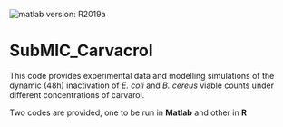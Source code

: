 ![matlab version: R2019a](https://img.shields.io/badge/Matlab-R2019a-red)

# SubMIC_Carvacrol

This code provides experimental data and modelling simulations of the dynamic (48h) inactivation of *E. coli* and *B. cereus* viable counts under different concentrations of carvarol.

Two codes are provided, one to be run in **Matlab** and other in **R**
